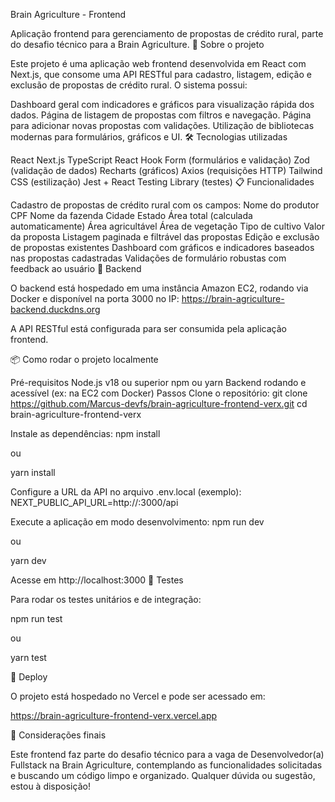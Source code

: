 Brain Agriculture - Frontend



Aplicação frontend para gerenciamento de propostas de crédito rural, parte do desafio técnico para a Brain Agriculture.
🚀 Sobre o projeto

Este projeto é uma aplicação web frontend desenvolvida em React com Next.js, que consome uma API RESTful para cadastro, listagem, edição e exclusão de propostas de crédito rural.
O sistema possui:

Dashboard geral com indicadores e gráficos para visualização rápida dos dados.
Página de listagem de propostas com filtros e navegação.
Página para adicionar novas propostas com validações.
Utilização de bibliotecas modernas para formulários, gráficos e UI.
🛠️ Tecnologias utilizadas

React
Next.js
TypeScript
React Hook Form (formulários e validação)
Zod (validação de dados)
Recharts (gráficos)
Axios (requisições HTTP)
Tailwind CSS (estilização)
Jest + React Testing Library (testes)
📋 Funcionalidades

Cadastro de propostas de crédito rural com os campos:
Nome do produtor
CPF
Nome da fazenda
Cidade
Estado
Área total (calculada automaticamente)
Área agricultável
Área de vegetação
Tipo de cultivo
Valor da proposta
Listagem paginada e filtrável das propostas
Edição e exclusão de propostas existentes
Dashboard com gráficos e indicadores baseados nas propostas cadastradas
Validações de formulário robustas com feedback ao usuário
🔧 Backend

O backend está hospedado em uma instância Amazon EC2, rodando via Docker e disponível na porta 3000 no IP:
https://brain-agriculture-backend.duckdns.org

A API RESTful está configurada para ser consumida pela aplicação frontend.

📦 Como rodar o projeto localmente

Pré-requisitos
Node.js v18 ou superior
npm ou yarn
Backend rodando e acessível (ex: na EC2 com Docker)
Passos
Clone o repositório:
git clone https://github.com/Marcus-devfs/brain-agriculture-frontend-verx.git
cd brain-agriculture-frontend-verx

Instale as dependências:
npm install

ou

yarn install

Configure a URL da API no arquivo .env.local (exemplo):
NEXT_PUBLIC_API_URL=http://<IP-EXEMPLO>:3000/api

Execute a aplicação em modo desenvolvimento:
npm run dev

ou

yarn dev

Acesse em http://localhost:3000
🧪 Testes

Para rodar os testes unitários e de integração:

npm run test

ou

yarn test

📍 Deploy

O projeto está hospedado no Vercel e pode ser acessado em:

https://brain-agriculture-frontend-verx.vercel.app

📝 Considerações finais

Este frontend faz parte do desafio técnico para a vaga de Desenvolvedor(a) Fullstack na Brain Agriculture, contemplando as funcionalidades solicitadas e buscando um código limpo e organizado.
Qualquer dúvida ou sugestão, estou à disposição!

